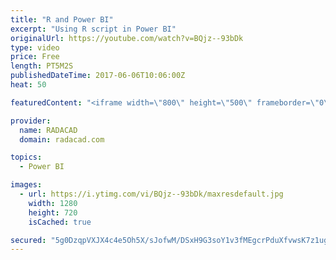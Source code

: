 ```yaml
---
title: "R and Power BI"
excerpt: "Using R script in Power BI"
originalUrl: https://youtube.com/watch?v=BQjz--93bDk
type: video
price: Free
length: PT5M2S
publishedDateTime: 2017-06-06T10:06:00Z
heat: 50

featuredContent: "<iframe width=\"800\" height=\"500\" frameborder=\"0\" src=\"https://www.youtube.com/embed/BQjz--93bDk\" allow=\"accelerometer; autoplay; encrypted-media; gyroscope; picture-in-picture\" allowfullscreen></iframe>"

provider:
  name: RADACAD
  domain: radacad.com

topics:
  - Power BI

images:
  - url: https://i.ytimg.com/vi/BQjz--93bDk/maxresdefault.jpg
    width: 1280
    height: 720
    isCached: true

secured: "5g0DzqpVXJX4c4e5Oh5X/sJofwM/DSxH9G3soY1v3fMEgcrPduXfvwsK7z1ugJu16no1wZEXBQ3h80ViunpGLAtme3WLSgyt35pTLCf+68Ziy8GPze5/6hYNgjzCzvk/ANYJyTPnmZbNYwigD/NHv5atmMdX3C1XVYJRRR3fTNeKaeK0JoUuggUb6jBCjyBABi/5EbKo7VgRM6W533/EOeCjzDTMmYjsgCYAjv9RpMK/3kMz26gaKfu/YhbvUQ5hVM0jW1FP9JDq0iwAIyuYlZ6ZqWhnVUEJ9Tuvgh1eug0TjhMO1jOtqZdJzWRDw7wXFplRyHOU+rncRdkbqoY+S5uQYt2MG6rnJH6LUFJEjgVC/zMDAw7H43dTbwZXB/1zsjGr0TWTE7HphIGmWEl1lrJbFeYM6TW3JvlGC9q+tIs=;O4ssLxh/oYTis1adb530UQ=="
---
```


